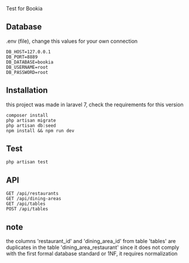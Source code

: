 Test for Bookia


## Database
.env (file), change this values for your own connection
``` text
DB_HOST=127.0.0.1
DB_PORT=8889
DB_DATABASE=bookia
DB_USERNAME=root
DB_PASSWORD=root
```

## Installation
this project was made in laravel 7, check the requirements for this version

``` shell
composer install
php artisan migrate
php artisan db:seed
npm install && npm run dev
```

## Test
``` shell
php artisan test
```

## API
``` text
GET /api/restaurants
GET /api/dining-areas
GET /api/tables
POST /api/tables
```

## note
the columns 'restaurant_id' and 'dining_area_id' from table 'tables' are duplicates in the table 'dining_area_restaurant'
since it does not comply with the first formal database standard or 1NF, it requires normalization 
